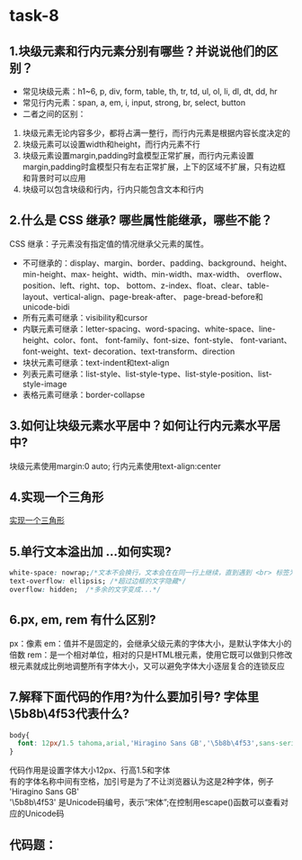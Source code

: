 # task-8
## 1.块级元素和行内元素分别有哪些？并说说他们的区别？
- 常见块级元素：h1~6, p, div, form, table, th, tr, td, ul, ol, li, dl, dt, dd, hr
- 常见行内元素：span, a, em, i, input, strong, br,
select, button
- 二者之间的区别：
1. 块级元素无论内容多少，都将占满一整行，而行内元素是根据内容长度决定的
2. 块级元素可以设置width和height，而行内元素不行
3. 块级元素设置margin,padding时盒模型正常扩展，而行内元素设置margin,padding时盒模型只有左右正常扩展，上下的区域不扩展，只有边框和背景时可以应用
4. 块级可以包含块级和行内，行内只能包含文本和行内
## 2.什么是 CSS 继承? 哪些属性能继承，哪些不能？
CSS 继承：子元素没有指定值的情况继承父元素的属性。
- 不可继承的：display、margin、border、padding、background、height、min-height、max- height、width、min-width、max-width、
overflow、position、left、right、top、 bottom、z-index、float、clear、table-layout、vertical-align、page-break-after、 
page-bread-before和unicode-bidi
- 所有元素可继承：visibility和cursor
- 内联元素可继承：letter-spacing、word-spacing、white-space、line-height、color、font、 font-family、font-size、font-style、
font-variant、font-weight、text- decoration、text-transform、direction
- 块状元素可继承：text-indent和text-align
- 列表元素可继承：list-style、list-style-type、list-style-position、list-style-image
- 表格元素可继承：border-collapse
## 3.如何让块级元素水平居中？如何让行内元素水平居中?
块级元素使用margin:0 auto; 行内元素使用text-align:center
## 4.实现一个三角形
[实现一个三角形](http://js.jirengu.com/lomucejocu/1/edit)
## 5.单行文本溢出加 ...如何实现?
```css
white-space: nowrap;/*文本不会换行，文本会在在同一行上继续，直到遇到 <br> 标签为止*/
text-overflow: ellipsis; /*超过边框的文字隐藏*/
overflow: hidden;  /*多余的文字变成...*/
```
## 6.px, em, rem 有什么区别?
px：像素
em：值并不是固定的，会继承父级元素的字体大小，是默认字体大小的倍数
rem：是一个相对单位，相对的只是HTML根元素，使用它既可以做到只修改根元素就成比例地调整所有字体大小，又可以避免字体大小逐层复合的连锁反应
## 7.解释下面代码的作用?为什么要加引号? 字体里\5b8b\4f53代表什么?
```css
body{
  font: 12px/1.5 tahoma,arial,'Hiragino Sans GB','\5b8b\4f53',sans-serif;
}
```
代码作用是设置字体大小12px、行高1.5和字体  
有的字体名称中间有空格，加引号是为了不让浏览器认为这是2种字体，例子 'Hiragino Sans GB'  
'\5b8b\4f53' 是Unicode码编号，表示“宋体”;在控制用escape()函数可以查看对应的Unicode码
## 代码题：

